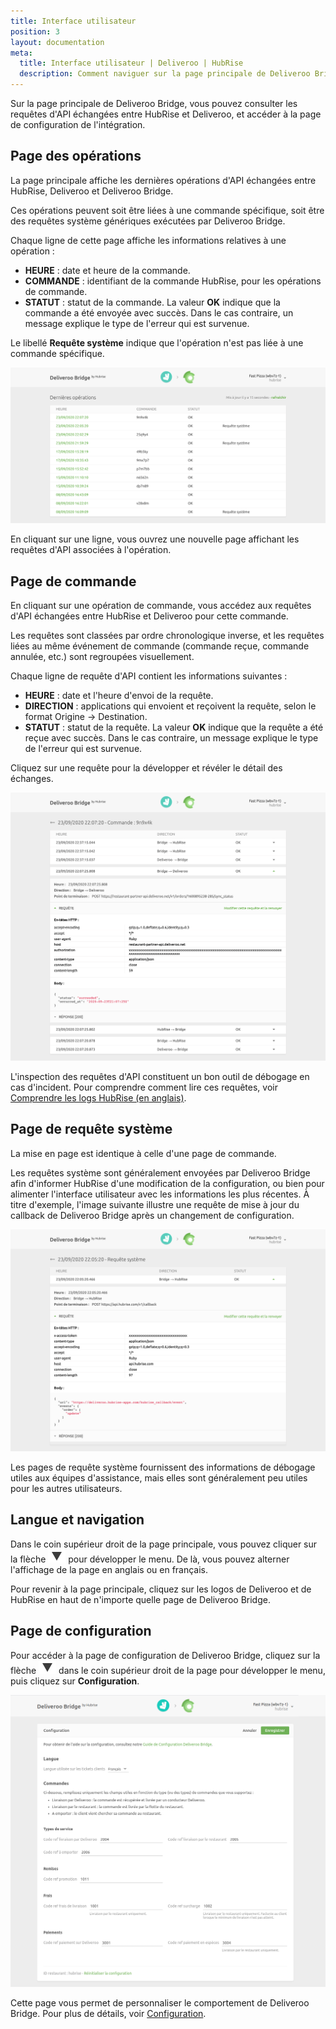 ```yaml
---
title: Interface utilisateur
position: 3
layout: documentation
meta:
  title: Interface utilisateur | Deliveroo | HubRise
  description: Comment naviguer sur la page principale de Deliveroo Bridge pour accéder aux informations sur les commandes et personnaliser son comportement.
---
```


Sur la page principale de Deliveroo Bridge, vous pouvez consulter les requêtes d'API échangées entre HubRise et Deliveroo, et accéder à la page de configuration de l'intégration.

## Page des opérations

La page principale affiche les dernières opérations d'API échangées entre HubRise, Deliveroo et Deliveroo Bridge.

Ces opérations peuvent soit être liées à une commande spécifique, soit être des requêtes système génériques exécutées par Deliveroo Bridge.

Chaque ligne de cette page affiche les informations relatives à une opération :

- **HEURE** : date et heure de la commande.
- **COMMANDE** : identifiant de la commande HubRise, pour les opérations de commande.
- **STATUT** : statut de la commande. La valeur **OK** indique que la commande a été envoyée avec succès. Dans le cas contraire, un message explique le type de l'erreur qui est survenue.

Le libellé **Requête système** indique que l'opération n'est pas liée à une commande spécifique.

![Page des opérations de Deliveroo Bridge développée par HubRise](../images/003-fr-main-page.png)

En cliquant sur une ligne, vous ouvrez une nouvelle page affichant les requêtes d'API associées à l'opération.

## Page de commande

En cliquant sur une opération de commande, vous accédez aux requêtes d'API échangées entre HubRise et Deliveroo pour cette commande.

Les requêtes sont classées par ordre chronologique inverse, et les requêtes liées au même événement de commande (commande reçue, commande annulée, etc.) sont regroupées visuellement.

Chaque ligne de requête d'API contient les informations suivantes :

- **HEURE** : date et l'heure d'envoi de la requête.
- **DIRECTION** : applications qui envoient et reçoivent la requête, selon le format Origine → Destination.
- **STATUT** : statut de la requête. La valeur **OK** indique que la requête a été reçue avec succès. Dans le cas contraire, un message explique le type de l'erreur qui est survenue.

Cliquez sur une requête pour la développer et révéler le détail des échanges.

![Page de commande sur Deliveroo Bridge](../images/004-fr-order-logs.png)

L'inspection des requêtes d'API constituent un bon outil de débogage en cas d'incident. Pour comprendre comment lire ces requêtes, voir [Comprendre les logs HubRise (en anglais)](/docs/hubrise-logs/).

## Page de requête système

La mise en page est identique à celle d'une page de commande.

Les requêtes système sont généralement envoyées par Deliveroo Bridge afin d'informer HubRise d'une modification de la configuration, ou bien pour alimenter l'interface utilisateur avec les informations les plus récentes. À titre d'exemple, l'image suivante illustre une requête de mise à jour du callback de Deliveroo Bridge après un changement de configuration.

![Page de requête système sur Deliveroo Bridge](../images/005-fr-system-request.png)

Les pages de requête système fournissent des informations de débogage utiles aux équipes d'assistance, mais elles sont généralement peu utiles pour les autres utilisateurs.

## Langue et navigation

Dans le coin supérieur droit de la page principale, vous pouvez cliquer sur la flèche <InlineImage width="20" height="20">![icône fléchée](../images/arrow-icon.jpg)</InlineImage> pour développer le menu. De là, vous pouvez alterner l'affichage de la page en anglais ou en français.

Pour revenir à la page principale, cliquez sur les logos de Deliveroo et de HubRise en haut de n'importe quelle page de Deliveroo Bridge.

## Page de configuration

Pour accéder à la page de configuration de Deliveroo Bridge, cliquez sur la flèche <InlineImage width="20" height="20">![icône fléchée](../images/arrow-icon.jpg)</InlineImage> dans le coin supérieur droit de la page pour développer le menu, puis cliquez sur **Configuration**.

![Page de configuration de Deliveroo Bridge](../images/002-fr-configuration-page.png)

Cette page vous permet de personnaliser le comportement de Deliveroo Bridge. Pour plus de détails, voir [Configuration](/apps/deliveroo/configuration).
